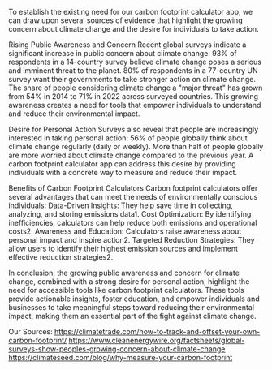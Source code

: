 To establish the existing need for our carbon footprint calculator app, we can draw upon several sources of evidence that highlight the growing concern about climate change and the desire for individuals to take action.

Rising Public Awareness and Concern
Recent global surveys indicate a significant increase in public concern about climate change:
93% of respondents in a 14-country survey believe climate change poses a serious and imminent threat to the planet.
80% of respondents in a 77-country UN survey want their governments to take stronger action on climate change.
The share of people considering climate change a "major threat" has grown from 54% in 2014 to 71% in 2022 across surveyed countries.
This growing awareness creates a need for tools that empower individuals to understand and reduce their environmental impact.

Desire for Personal Action
Surveys also reveal that people are increasingly interested in taking personal action:
56% of people globally think about climate change regularly (daily or weekly).
More than half of people globally are more worried about climate change compared to the previous year.
A carbon footprint calculator app can address this desire by providing individuals with a concrete way to measure and reduce their impact.

Benefits of Carbon Footprint Calculators
Carbon footprint calculators offer several advantages that can meet the needs of environmentally conscious individuals:
Data-Driven Insights: They help save time in collecting, analyzing, and storing emissions data1.
Cost Optimization: By identifying inefficiencies, calculators can help reduce both emissions and operational costs2.
Awareness and Education: Calculators raise awareness about personal impact and inspire action2.
Targeted Reduction Strategies: They allow users to identify their highest emission sources and implement effective reduction strategies2.

In conclusion, the growing public awareness and concern for climate change, combined with a strong desire for personal action, highlight the need for accessible tools like carbon footprint calculators. These tools provide actionable insights, foster education, and empower individuals and businesses to take meaningful steps toward reducing their environmental impact, making them an essential part of the fight against climate change.

Our Sources: 
https://climatetrade.com/how-to-track-and-offset-your-own-carbon-footprint/
https://www.cleanenergywire.org/factsheets/global-surveys-show-peoples-growing-concern-about-climate-change
https://climateseed.com/blog/why-measure-your-carbon-footprint
